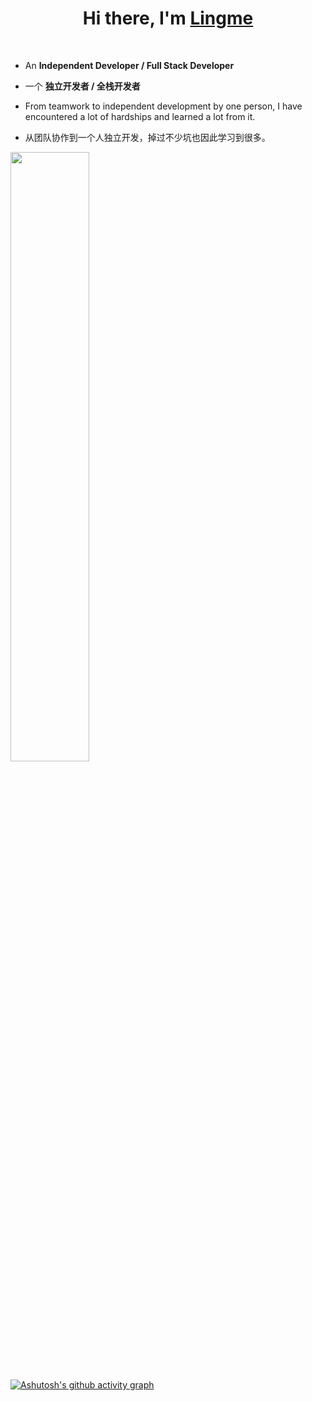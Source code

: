 <h1 align="center">Hi there, I'm <a href="https://lingmin.me/" target="_blank">Lingme</a></h1>

</br>

* An <b>Independent Developer / Full Stack Developer</b>

* 一个 <b>独立开发者 / 全栈开发者</b>

* From teamwork to independent development by one person, I have encountered a lot of hardships and learned a lot from it.

* 从团队协作到一个人独立开发，掉过不少坑也因此学习到很多。

<img height="50%" width="auto" src ="https://github-readme-stats.vercel.app/api?username=lingme&show_icons=true&count_private=true&theme=city_lights&hide_border=true&hide=issues,contribs&bg_color=00000000">

[![Ashutosh's github activity graph](https://activity-graph.herokuapp.com/graph?username=lingme&theme=github&hide_border=true&area=true&custom_title=Lingme's%20Activity&line=00000000&point=57bdda&bg_color=00000000)](https://www.lingmin.me)
